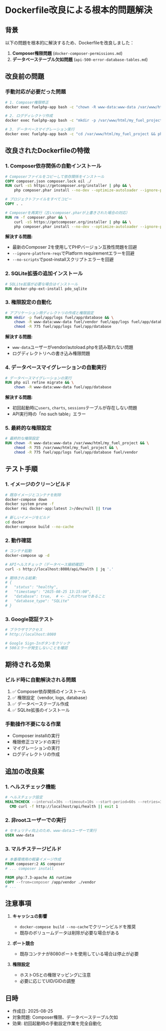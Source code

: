 # Dockerfile改良による根本的問題解決

## 背景
以下の問題を根本的に解決するため、Dockerfileを改良しました：

1. **Composer権限問題** (`docker-composer-permissions.md`)
2. **データベーステーブル欠如問題** (`api-500-error-database-tables.md`)

## 改良前の問題

### 手動対応が必要だった問題
```bash
# 1. Composer権限修正
docker exec fuelphp-app bash -c "chown -R www-data:www-data /var/www/html/my_fuel_project/fuel/vendor/"

# 2. ログディレクトリ作成
docker exec fuelphp-app bash -c "mkdir -p /var/www/html/my_fuel_project/fuel/app/logs"

# 3. データベースマイグレーション実行
docker exec fuelphp-app bash -c "cd /var/www/html/my_fuel_project && php oil refine migrate"
```

## 改良されたDockerfileの特徴

### 1. Composer依存関係の自動インストール
```dockerfile
# Composerファイルをコピーして依存関係をインストール
COPY composer.json composer.lock oil ./
RUN curl -sS https://getcomposer.org/installer | php && \
    php composer.phar install --no-dev --optimize-autoloader --ignore-platform-reqs --no-scripts

# プロジェクトファイルをすべてコピー
COPY . .

# Composerを再実行（古いcomposer.pharが上書きされた場合の対応）
RUN rm -f composer.phar && \
    curl -sS https://getcomposer.org/installer | php && \
    php composer.phar install --no-dev --optimize-autoloader --ignore-platform-reqs --no-scripts
```

**解決する問題:**
- 最新のComposer 2を使用してPHPバージョン互換性問題を回避
- `--ignore-platform-reqs`でPlatform requirementエラーを回避
- `--no-scripts`でpost-installスクリプトエラーを回避

### 2. SQLite拡張の追加インストール
```dockerfile
# SQLite拡張が必要な場合はインストール
RUN docker-php-ext-install pdo_sqlite
```

### 3. 権限設定の自動化
```dockerfile
# アプリケーション用ディレクトリの作成と権限設定
RUN mkdir -p fuel/app/logs fuel/app/database && \
    chown -R www-data:www-data fuel/vendor fuel/app/logs fuel/app/database && \
    chmod -R 775 fuel/app/logs fuel/app/database
```

**解決する問題:**
- `www-data`ユーザーがvendor/autoload.phpを読み取れない問題
- ログディレクトリへの書き込み権限問題

### 4. データベースマイグレーションの自動実行
```dockerfile
# データベースマイグレーションの実行
RUN php oil refine migrate && \
    chown -R www-data:www-data fuel/app/database
```

**解決する問題:**
- 初回起動時に`users`, `charts`, `sessions`テーブルが存在しない問題
- API実行時の「no such table」エラー

### 5. 最終的な権限設定
```dockerfile
# 最終的な権限設定
RUN chown -R www-data:www-data /var/www/html/my_fuel_project && \
    chmod -R 755 /var/www/html/my_fuel_project && \
    chmod -R 775 fuel/app/logs fuel/app/database fuel/vendor
```

## テスト手順

### 1. イメージのクリーンビルド
```bash
# 既存イメージとコンテナを削除
docker-compose down
docker system prune -f
docker rmi docker-app:latest 2>/dev/null || true

# 新しいイメージをビルド
cd docker
docker-compose build --no-cache
```

### 2. 動作確認
```bash
# コンテナ起動
docker-compose up -d

# APIヘルスチェック（データベース接続確認）
curl -s http://localhost:8080/api/health | jq '.'

# 期待される結果:
# {
#   "status": "healthy",
#   "timestamp": "2025-08-25 13:15:00",
#   "database": true,  # <- これがtrueであること
#   "database_type": "SQLite"
# }
```

### 3. Google認証テスト
```bash
# ブラウザでアクセス
# http://localhost:8080

# Google Sign-Inボタンをクリック
# 500エラーが発生しないことを確認
```

## 期待される効果

### ビルド時に自動解決される問題
1. ✅ Composer依存関係のインストール
2. ✅ 権限設定（vendor, logs, database）
3. ✅ データベーステーブル作成
4. ✅ SQLite拡張のインストール

### 手動操作不要になる作業
- Composer installの実行
- 権限修正コマンドの実行
- マイグレーションの実行
- ログディレクトリの作成

## 追加の改良案

### 1. ヘルスチェック機能
```dockerfile
# ヘルスチェック設定
HEALTHCHECK --interval=30s --timeout=10s --start-period=60s --retries=3 \
  CMD curl -f http://localhost/api/health || exit 1
```

### 2. 非rootユーザーでの実行
```dockerfile
# セキュリティ向上のため、www-dataユーザーで実行
USER www-data
```

### 3. マルチステージビルド
```dockerfile
# 本番環境用の軽量イメージ作成
FROM composer:2 AS composer
# ... composer install

FROM php:7.3-apache AS runtime
COPY --from=composer /app/vendor ./vendor
# ...
```

## 注意事項

1. **キャッシュの影響**
   - `docker-compose build --no-cache`でクリーンビルドを推奨
   - 既存のボリュームデータは削除が必要な場合がある

2. **ポート競合**
   - 既存コンテナが8080ポートを使用している場合は停止が必要

3. **権限設定**
   - ホストOSとの権限マッピングに注意
   - 必要に応じてUID/GIDの調整

## 日時
- 作成日: 2025-08-25
- 対象問題: Composer権限、データベーステーブル欠如
- 効果: 初回起動時の手動設定作業を完全自動化